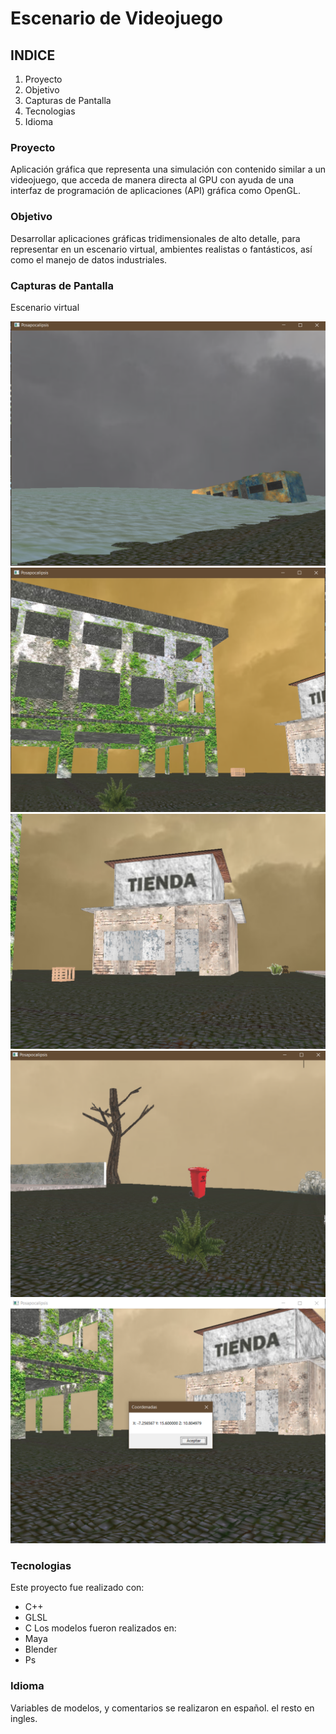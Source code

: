 # Escenario de Videojuego 
## INDICE

1. Proyecto
2. Objetivo
3. Capturas de Pantalla
4. Tecnologias 
5. Idioma


### Proyecto

Aplicación gráfica que representa una simulación con contenido similar a un videojuego, que acceda de manera directa al GPU con
ayuda de una interfaz de programación de aplicaciones (API) gráfica como OpenGL.


### Objetivo

Desarrollar aplicaciones gráficas tridimensionales de alto detalle, para representar
en un escenario virtual, ambientes realistas o fantásticos, así como el manejo de datos industriales.

### Capturas de Pantalla
Escenario virtual

![Escenario virtual](Imagenes/screenshot1.png)
![Escenario virtual](Imagenes/screenshot2.png)
![Escenario virtual](Imagenes/screenshot3.png)
![Escenario virtual](Imagenes/screenshot5.png)
![Escenario virtual](Imagenes/screenshot6.png)

### Tecnologias
Este proyecto fue realizado con:
* C++
* GLSL
* C 
Los modelos fueron realizados en:
* Maya
* Blender
* Ps
### Idioma
Variables de modelos, y comentarios se realizaron en español. el resto en ingles.
